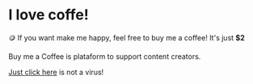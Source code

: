 # I love coffe!

🪙 If you want make me happy, feel free to buy me a coffee! It's just **$2**

Buy me a Coffee is plataform to support content creators.

[Just click here](https://buymeacoffee.com/100hnomeunome) is not a virus! 

